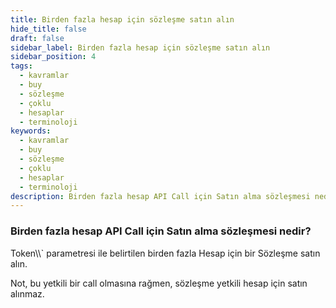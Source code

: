 ```yaml
---
title: Birden fazla hesap için sözleşme satın alın
hide_title: false
draft: false
sidebar_label: Birden fazla hesap için sözleşme satın alın
sidebar_position: 4
tags:
  - kavramlar
  - buy
  - sözleşme
  - çoklu
  - hesaplar
  - terminoloji
keywords:
  - kavramlar
  - buy
  - sözleşme
  - çoklu
  - hesaplar
  - terminoloji
description: Birden fazla hesap API Call için Satın alma sözleşmesi nedir?
---
```


### Birden fazla hesap API Call için Satın alma sözleşmesi nedir?

Token\\\\` parametresi ile belirtilen birden fazla Hesap için bir Sözleşme satın alın.

Not, bu yetkili bir call olmasına rağmen, sözleşme yetkili hesap için satın alınmaz.
